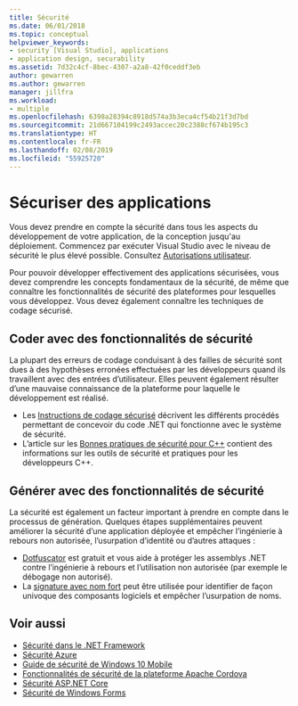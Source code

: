 ```yaml
---
title: Sécurité
ms.date: 06/01/2018
ms.topic: conceptual
helpviewer_keywords:
- security [Visual Studio], applications
- application design, securability
ms.assetid: 7d32c4cf-8bec-4307-a2a8-42f0ceddf3eb
author: gewarren
ms.author: gewarren
manager: jillfra
ms.workload:
- multiple
ms.openlocfilehash: 6398a28394c8918d574a3b3eca4cf54b21f3d7bd
ms.sourcegitcommit: 21d667104199c2493accec20c2388cf674b195c3
ms.translationtype: HT
ms.contentlocale: fr-FR
ms.lasthandoff: 02/08/2019
ms.locfileid: "55925720"
---
```

# <a name="secure-applications"></a>Sécuriser des applications

Vous devez prendre en compte la sécurité dans tous les aspects du développement de votre application, de la conception jusqu'au déploiement. Commencez par exécuter Visual Studio avec le niveau de sécurité le plus élevé possible. Consultez [Autorisations utilisateur](../ide/user-permissions-and-visual-studio.md).

Pour pouvoir développer effectivement des applications sécurisées, vous devez comprendre les concepts fondamentaux de la sécurité, de même que connaître les fonctionnalités de sécurité des plateformes pour lesquelles vous développez. Vous devez également connaître les techniques de codage sécurisé.

## <a name="code-for-security"></a>Coder avec des fonctionnalités de sécurité

La plupart des erreurs de codage conduisant à des failles de sécurité sont dues à des hypothèses erronées effectuées par les développeurs quand ils travaillent avec des entrées d’utilisateur. Elles peuvent également résulter d’une mauvaise connaissance de la plateforme pour laquelle le développement est réalisé.

- Les [Instructions de codage sécurisé](/dotnet/standard/security/secure-coding-guidelines) décrivent les différents procédés permettant de concevoir du code .NET qui fonctionne avec le système de sécurité.
- L’article sur les [Bonnes pratiques de sécurité pour C++](/cpp/top/security-best-practices-for-cpp) contient des informations sur les outils de sécurité et pratiques pour les développeurs C++.

## <a name="build-for-security"></a>Générer avec des fonctionnalités de sécurité

La sécurité est également un facteur important à prendre en compte dans le processus de génération. Quelques étapes supplémentaires peuvent améliorer la sécurité d’une application déployée et empêcher l’ingénierie à rebours non autorisée, l’usurpation d’identité ou d’autres attaques :

- [Dotfuscator](dotfuscator/index.md) est gratuit et vous aide à protéger les assemblys .NET contre l’ingénierie à rebours et l’utilisation non autorisée (par exemple le débogage non autorisé).
- La [signature avec nom fort](managing-assembly-and-manifest-signing.md) peut être utilisée pour identifier de façon univoque des composants logiciels et empêcher l’usurpation de noms.

## <a name="see-also"></a>Voir aussi

- [Sécurité dans le .NET Framework](/dotnet/standard/security/index)
- [Sécurité Azure](/azure/security/)
- [Guide de sécurité de Windows 10 Mobile](/windows/security/threat-protection/windows-10-mobile-security-guide)
- [Fonctionnalités de sécurité de la plateforme Apache Cordova](/visualstudio/cross-platform/tools-for-cordova/security/best-practices?view=toolsforcordova-2017)
- [Sécurité ASP.NET Core](/aspnet/core/security/?view=aspnetcore-2.1)
- [Sécurité de Windows Forms](/dotnet/framework/winforms/windows-forms-security)